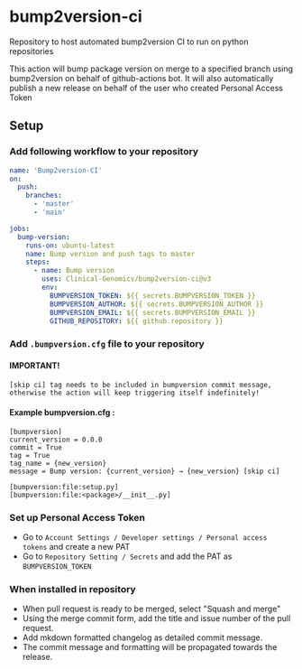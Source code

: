 # bump2version-ci
Repository to host automated bump2version CI to run on python repositories

This action will bump package version on merge to a specified branch using bump2version on behalf of github-actions bot.
It will also automatically publish a new release on behalf of the user who created Personal Access Token

## Setup

### Add following workflow to your repository

```yaml
name: 'Bump2version-CI'
on:
  push:
    branches:
      - 'master'
      - 'main'

jobs:
  bump-version:
    runs-on: ubuntu-latest
    name: Bump version and push tags to master
    steps:
      - name: Bump version
        uses: Clinical-Genomics/bump2version-ci@v3
        env:
          BUMPVERSION_TOKEN: ${{ secrets.BUMPVERSION_TOKEN }}
          BUMPVERSION_AUTHOR: ${{ secrets.BUMPVERSION_AUTHOR }}
          BUMPVERSION_EMAIL: ${{ secrets.BUMPVERSION_EMAIL }}
          GITHUB_REPOSITORY: ${{ github.repository }}
```

### Add `.bumpversion.cfg` file to your repository


#### IMPORTANT! 
```
[skip ci] tag needs to be included in bumpversion commit message, otherwise the action will keep triggering itself indefinitely!  
```

#### Example bumpversion.cfg :
```
[bumpversion]
current_version = 0.0.0
commit = True
tag = True
tag_name = {new_version}
message = Bump version: {current_version} → {new_version} [skip ci] 

[bumpversion:file:setup.py]
[bumpversion:file:<package>/__init__.py]
```

### Set up Personal Access Token

* Go to `Account Settings / Developer settings / Personal access tokens` and 
create a new PAT
* Go to `Repository Setting / Secrets` and add the PAT as `BUMPVERSION_TOKEN`

### When installed in repository

* When pull request is ready to be merged, select "Squash and merge"
* Using the merge commit form, add the title and issue number of the pull request.
* Add mkdown formatted changelog as detailed commit message. 
* The commit message and formatting will be propagated towards the release.


